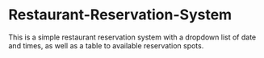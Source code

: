 # Restaurant-Reservation-System

This is a simple restaurant reservation system with a dropdown list of date and times, as well as a table to available reservation spots.
